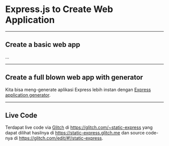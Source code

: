 # Express.js to Create Web Application

--------------------------------------------------------------------------------

## Create a basic web app

...

--------------------------------------------------------------------------------

## Create a full blown web app with generator

Kita bisa meng-generate aplikasi Express lebih instan dengan [Express application generator](https://www.npmjs.com/package/express-generator).

--------------------------------------------------------------------------------

## Live Code

Terdapat live code via [Glitch](https://glitch.me) di <https://glitch.com/~static-express> yang dapat dilihat hasilnya di <https://static-express.glitch.me> dan source code-nya di <https://glitch.com/edit/#!/static-express>.
